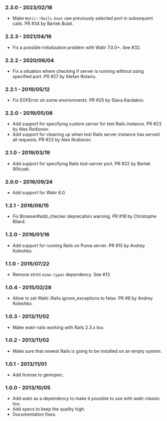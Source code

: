 ### 2.3.0 - 2023/02/18

* Make `Watir::Rails.boot` use previously selected port in subsequent calls. PR #34 by Bartek Bulat.

### 2.2.3 - 2021/04/16

* Fix a possible initialization problem with Watir 7.0.0+. See #32.

### 2.2.2 - 2020/06/04

* Fix a situation where checking if server is running without using specified port. PR #27 by Stefan Rotariu.

### 2.2.1 - 2019/05/12

* Fix EOFError on some environments. PR #25 by Slava Kardakov.

### 2.2.0 - 2019/05/08

* Add support for specifying custom server for test Rails instance. PR #23 by Alex Rodionov.
* Add support for cleaning up when test Rails server instance has served all requests. PR #23 by Alex Rodionov.

### 2.1.0 - 2019/03/19

* Add support for specifying Rails test-server port. PR #22 by Bartek Wilczek.

### 2.0.0 - 2016/09/24

* Add support for Watir 6.0.

### 1.2.1 - 2016/06/15

* Fix Browser#add_checker deprecation warning. PR #18 by Christophe Bliard.

### 1.2.0 - 2016/01/16

* Add support for running Rails on Puma server. PR #15 by Andrey Koleshko.

### 1.1.0 - 2015/07/22

* Remove strict `mime-types` dependency. See #13

### 1.0.4 - 2015/02/28

* Allow to set Watir::Rails.ignore_exceptions to false. PR #8 by Andrey Koleshko.

### 1.0.3 - 2013/11/02

* Make watir-rails working with Rails 2.3.x too.

### 1.0.2 - 2013/11/02

* Make sure that newest Rails is going to be installed on an empty system.

### 1.0.1 - 2013/11/01

* Add license to gemspec.

### 1.0.0 - 2013/10/05

* Add watir as a dependency to make it possible to use with watir-classic too.
* Add specs to keep the quality high.
* Documentation fixes.
